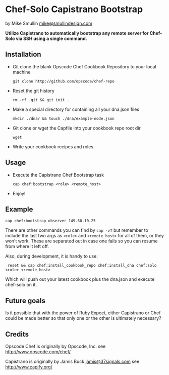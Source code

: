 Chef-Solo Capistrano Bootstrap 
============
by Mike Smullin <mike@smullindesign.com>

**Utilize Capistrano to automatically bootstrap any remote server for Chef-Solo via SSH using a single command.**

Installation
------------

  - Git clone the blank Opscode Chef Cookbook Repository to your local machine

    `git clone http://github.com/opscode/chef-repo`

  - Reset the git history

    `rm -rf .git && git init .`

  - Make a special directory for containing all your dna.json files

    `mkdir ./dna/ && touch ./dna/example-node.json`

  - Git clone or wget the Capfile into your cookbook repo root dir

    `wget`

  - Write your cookbook recipes and roles

Usage
------------

  - Execute the Capistrano Chef Bootstrap task

    `cap chef:bootstrap <role> <remote_host>`

  - Enjoy!


Example
------------

    cap chef:bootstrap observer 149.60.10.25

There are other commands you can find by `cap -vT` but remember to include the last
two args as `<role>` and `<remote_host>` for all of them, or they won't work. These are separated
out in case one fails so you can resume from where it left off.

Also, during development, it is handy to use:

     reset && cap chef:install_cookbook_repo chef:install_dna chef:solo <role> <remote_host>

Which will push out your latest cookbook plus the dna.json and execute chef-solo on it.

Future goals
------------

Is it possible that with the power of Ruby Expect, either Capistrano or Chef could be made better
so that only one or the other is ultimately necessary?

Credits
------------

Opscode Chef is originally by Opscode, Inc. see http://www.opscode.com/chef/

Capistrano is originally by Jamis Buck <jamis@37signals.com> see http://www.capify.org/
